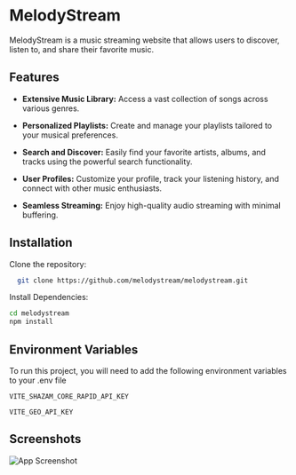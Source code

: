 
# MelodyStream

MelodyStream is a music streaming website that allows users to discover, listen to, and share their favorite music.


## Features

- **Extensive Music Library:** Access a vast collection of songs across various genres.

- **Personalized Playlists:** Create and manage your playlists tailored to your musical preferences.

- **Search and Discover:** Easily find your favorite artists, albums, and tracks using the powerful search functionality.

- **User Profiles:** Customize your profile, track your listening history, and connect with other music enthusiasts.

- **Seamless Streaming:** Enjoy high-quality audio streaming with minimal buffering.


## Installation

Clone the repository:

```bash
  git clone https://github.com/melodystream/melodystream.git

```
Install Dependencies:

```bash
cd melodystream
npm install
```


## Environment Variables

To run this project, you will need to add the following environment variables to your .env file

`VITE_SHAZAM_CORE_RAPID_API_KEY`

`VITE_GEO_API_KEY`


## Screenshots

![App Screenshot](https://via.placeholder.com/468x300?text=App+Screenshot+Here)

